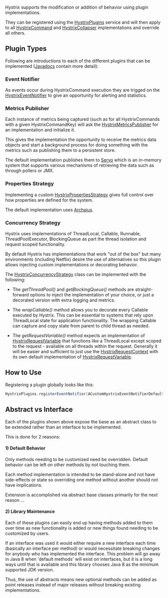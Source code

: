 Hystrix supports the modification or addition of behavior using plugin implementations.

They can be registered using the [HystrixPlugins](http://netflix.github.com/Hystrix/javadoc/index.html?com/netflix/hystrix/strategy/HystrixPlugins.html) service and will then apply to all [HystrixCommand](http://netflix.github.com/Hystrix/javadoc/index.html?com/netflix/hystrix/HystrixCommand.html) and [HystrixCollapser](http://netflix.github.com/Hystrix/javadoc/index.html?com/netflix/hystrix/HystrixCollapser.html) implementations and override all others.

## Plugin Types

Following are introductions to each of the different plugins that can be implemented ([Javadocs](http://netflix.github.com/Hystrix/javadoc/index.html) contain more detail):

### Event Notifier

As events occur during HystrixCommand execution they are trigged on the [HystrixEventNotifier](http://netflix.github.com/Hystrix/javadoc/index.html?com/netflix/hystrix/strategy/eventnotifier/HystrixEventNotifier.html) to give an opportunity for alerting and statistics.


### Metrics Publisher

Each instance of metrics being captured (such as for all HystrixCommands with a given HystrixCommandKey) will ask the [HystrixMetricsPublisher](http://netflix.github.com/Hystrix/javadoc/index.html?com/netflix/hystrix/strategy/metrics/HystrixMetricsPublisher.html) for an implementation and initialize it. 

This gives the implementation the opportunity to receive the metrics data objects and start a background process for doing something with the metrics such as publishing them to a persistent store.

The default implementation publishes them to [Servo](https://github.com/Netflix/servo) which is an in-memory system that supports various mechanisms of retrieving the data such as through pollers or JMX.


### Properties Strategy

Implementing a custom [HystrixPropertiesStrategy](http://netflix.github.com/Hystrix/javadoc/index.html?com/netflix/hystrix/strategy/properties/HystrixPropertiesStrategy.html) gives full control over how properties are defined for the system.

The default implementation uses [Archaius](https://github.com/Netflix/archaius).


### Concurrency Strategy

Hystrix uses implementations of ThreadLocal, Callable, Runnable, ThreadPoolExecutor, BlockingQueue as part the thread isolation and request scoped functionality. 

By default Hystrix has implementations that work "out of the box" but many environments (including Netflix) desire the use of alternatives so this plugin allows injecting custom implementations or decorating behavior.

The [HystrixConcurrencyStrategy](http://netflix.github.com/Hystrix/javadoc/index.html?com/netflix/hystrix/strategy/concurrency/HystrixConcurrentStrategy.html) class can be implemented with the following:

* The _getThreadPool()_ and _getBlockingQueue()_ methods are straight-forward options to inject the implementation of your choice, or just a decorated version with extra logging and metrics.

* The _wrapCallable()_ method allows you to decorate every Callable executed by Hystrix. This can be essential to systems that rely upon ThreadLocal state for application functionality. The wrapping Callable can capture and copy state from parent to child thread as needed.

* The _getRequestVariable()_ method expects an implementation of [HystrixRequestVariable<T>](http://netflix.github.com/Hystrix/javadoc/index.html?com/netflix/hystrix/strategy/concurrency/HystrixRequestVariable.html) that functions like a ThreadLocal except scoped to the request - available on all threads within the request. Generally it will be easier and sufficient to just use the [HystrixRequestContext](http://netflix.github.com/Hystrix/javadoc/index.html?com/netflix/hystrix/strategy/concurrency/HystrixRequestContext.html) with its own default implementation of [HystrixRequestVariable](http://netflix.github.com/Hystrix/javadoc/index.html?com/netflix/hystrix/strategy/concurrency/HystrixRequestVariable.html).


## How to Use

Registering a plugin globally looks like this:

```java
HystrixPlugins.registerEventNotifier(ACustomHystrixEventNotifierDefaultStrategy.getInstance());
```

## Abstract vs Interface

Each of the plugins shown above expose the base as an abstract class to be extended rather than an interface to be implemented.

This is done for 2 reasons:

#### 1) Default Behavior

Only methods needing to be customized need be overridden. Default behavior can be left on other methods by not touching them.

Each method implementation is intended to be stand-alone and not have side-effects or state so overriding one method without another should not have implications.

Extension is accomplished via abstract base classes primarily for the next reason ...

#### 2) Library Maintenance

Each of these plugins can easily end up having methods added to them over time as new functionality is added or new things found needing to be customized by users.

If an interface was used it would either require a new interface each time (basically an interface per method) or would necessitate breaking changes for anybody who has implemented the interface. This problem will go away in Java 8 when 'default methods' will exist on interfaces, but it is a long ways until that is available and this library chooses Java 8 as the minimum supported JDK version.

Thus, the use of abstracts means new optional methods can be added as point releases instead of major releases without breaking existing implementations.